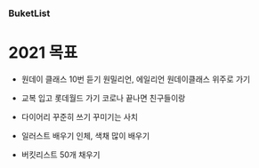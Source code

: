 ### BuketList
# 2021 목표
- 원데이 클래스 10번 듣기
원밀리언, 에일리언 원데이클래스 위주로 가기

- 교복 입고 롯데월드 가기
코로나 끝나면 친구들이랑

- 다이어리 꾸준히 쓰기
꾸미기는 사치

- 일러스트 배우기
인체, 색채 많이 배우기

- 버킷리스트 50개 채우기
